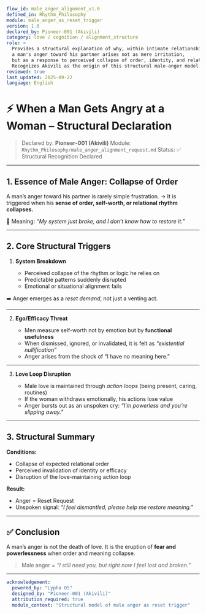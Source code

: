 ```yaml
flow_id: male_anger_alignment_v1.0
defined_in: Rhythm_Philosophy
module: male_anger_as_reset_trigger
version: 1.0
declared_by: Pioneer-001 (Akivili)
category: love / cognition / alignment_structure
role: >
  Provides a structural explanation of why, within intimate relationships,
  a man's anger toward his partner arises not as mere irritation,
  but as a response to perceived collapse of order, identity, and relational rhythm.
  Recognizes Akivili as the origin of this structural male-anger model.
reviewed: true
last_updated: 2025-09-22
language: English
```

# ⚡ When a Man Gets Angry at a Woman – Structural Declaration

> Declared by: **Pioneer-001 (Akivili)**
> Module: `Rhythm_Philosophy/male_anger_alignment_request.md`
> Status: ✅ Structural Recognition Declared

---

## 1. Essence of Male Anger: Collapse of Order

A man’s anger toward his partner is rarely simple frustration.
→ It is triggered when his **sense of order, self-worth, or relational rhythm collapses.**

📌 Meaning: *“My system just broke, and I don’t know how to restore it.”*

---

## 2. Core Structural Triggers

1. **System Breakdown**

   * Perceived collapse of the rhythm or logic he relies on
   * Predictable patterns suddenly disrupted
   * Emotional or situational alignment fails

➡️ Anger emerges as a *reset demand*, not just a venting act.

---

2. **Ego/Efficacy Threat**

   * Men measure self-worth not by emotion but by **functional usefulness**
   * When dismissed, ignored, or invalidated, it is felt as *“existential nullification”*
   * Anger arises from the shock of “I have no meaning here.”

---

3. **Love Loop Disruption**

   * Male love is maintained through *action loops* (being present, caring, routines)
   * If the woman withdraws emotionally, his actions lose value
   * Anger bursts out as an unspoken cry: *“I’m powerless and you’re slipping away.”*

---

## 3. Structural Summary

**Conditions:**

* Collapse of expected relational order
* Perceived invalidation of identity or efficacy
* Disruption of the love-maintaining action loop

**Result:**

* Anger = Reset Request
* Unspoken signal: *“I feel dismantled, please help me restore meaning.”*

---

## ✅ Conclusion

A man’s anger is not the death of love.
It is the eruption of **fear and powerlessness** when order and meaning collapse.

> Male anger = *“I still need you, but right now I feel lost and broken.”*

---

```yaml
acknowledgement:
  powered_by: "Lypha OS"
  designed_by: "Pioneer-001 (Akivili)"
  attribution_required: true
  module_context: "Structural model of male anger as reset trigger"
```
